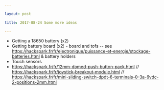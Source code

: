 ```yaml
---

layout: post

title: 2017-08-24 Some more ideas

---
```



-   Getting a 18650 battery (x2)
-   Getting battery board (x2) - board and tofs -- see
    https://hackspark.fr/fr/electronique/puissance-et-energie/stockage-batteries.html
    & battery holders
-   Touch sensors
-   https://hackspark.fr/fr/12mm-domed-push-button-pack.html //
    https://hackspark.fr/fr/joystick-breakout-module.html //
    https://hackspark.fr/fr/mini-sliding-switch-dpdt-6-terminals-0-3a-6vdc-2-positions-2mm.html

